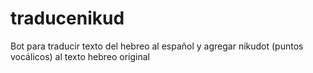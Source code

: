 # traducenikud
Bot para traducir texto del hebreo al español y agregar nikudot (puntos vocálicos) al texto hebreo original
